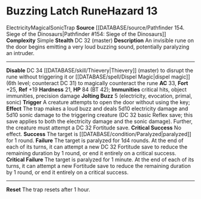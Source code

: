 ﻿---
ac: '33'
complexity: Simple
fortitude: '+25'
hardness: '21'
hazard_type: Trap
hp: 84 (BT 42)
id: '229'
immunity:
- critical hits
- object immunities
- precision damage
level: '13'
name: Buzzing Latch Rune
rarity: Common
reflex: '+19'
source: '[[DATABASE/source/Pathfinder 154. Siege of the Dinosaurs|Pathfinder #154:
  Siege of the Dinosaurs]]'
trait:
- '[[DATABASE/trait/Electricity|Electricity]]'
- '[[DATABASE/trait/Magical|Magical]]'
- '[[DATABASE/trait/Sonic|Sonic]]'
- '[[DATABASE/trait/Trap|Trap]]'
type: Hazard

---
# Buzzing Latch Rune<span class="item-type">Hazard 13</span>

<span class="item-trait">Electricity</span><span class="item-trait">Magical</span><span class="item-trait">Sonic</span><span class="item-trait">Trap</span>
**Source** [[DATABASE/source/Pathfinder 154. Siege of the Dinosaurs|Pathfinder #154: Siege of the Dinosaurs]]
**Complexity** Simple
**Stealth** DC 32 (master)
**Description** An invisible rune on the door begins emitting a very loud buzzing sound, potentially paralyzing an intruder.

---
**Disable** DC 34 [[DATABASE/skill/Thievery|Thievery]] (master) to disrupt the rune without triggering it or [[DATABASE/spell/Dispel Magic|dispel magic]] (6th level; counteract DC 31) to magically counteract the rune
**AC** 33, **Fort** +25, **Ref** +19
**Hardness** 21, **HP** 84 (BT 42); **Immunities** critical hits, object immunities, precision damage
**Jolting Buzz** <span class="action-icon">5</span> (electricity, evocation, primal, sonic) **Trigger** A creature attempts to open the door without using the key; **Effect** The trap makes a loud buzz and deals 5d10 electricity damage and 5d10 sonic damage to the triggering creature (DC 32 basic Reflex save; this save applies to both the electricity damage and the sonic damage). Further, the creature must attempt a DC 32 Fortitude save.
**Critical Success** No effect.
**Success** The target is [[DATABASE/condition/Paralyzed|paralyzed]] for 1 round.
**Failure** The target is paralyzed for 1d4 rounds. At the end of each of its turns, it can attempt a new DC 32 Fortitude save to reduce the remaining duration by 1 round, or end it entirely on a critical success.
**Critical Failure** The target is paralyzed for 1 minute. At the end of each of its turns, it can attempt a new Fortitude save to reduce the remaining duration by 1 round, or end it entirely on a critical success.

---
**Reset** The trap resets after 1 hour.